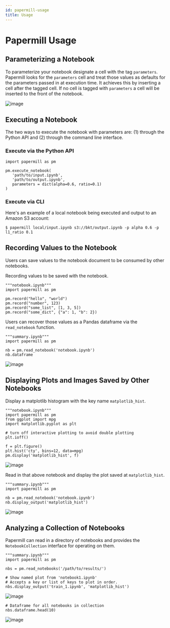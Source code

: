 ```yaml
---
id: papermill-usage
title: Usage 
---
```


Papermill Usage
=====

Parameterizing a Notebook
-------------------------

To parameterize your notebook designate a cell with the tag
`parameters`. Papermill looks for the `parameters` cell and treat those
values as defaults for the parameters passed in at execution time. It
achieves this by inserting a cell after the tagged cell. If no cell is
tagged with `parameters` a cell will be inserted to the front of the
notebook.

![image](img/parameters.png)

Executing a Notebook
--------------------

The two ways to execute the notebook with parameters are: (1) through
the Python API and (2) through the command line interface.

### Execute via the Python API

``` {.sourceCode .python}
import papermill as pm

pm.execute_notebook(
   'path/to/input.ipynb',
   'path/to/output.ipynb',
   parameters = dict(alpha=0.6, ratio=0.1)
)
```

### Execute via CLI

Here\'s an example of a local notebook being executed and output to an
Amazon S3 account:

``` {.sourceCode .bash}
$ papermill local/input.ipynb s3://bkt/output.ipynb -p alpha 0.6 -p l1_ratio 0.1
```

Recording Values to the Notebook
--------------------------------

Users can save values to the notebook document to be consumed by other
notebooks.

Recording values to be saved with the notebook.

``` {.sourceCode .python}
"""notebook.ipynb"""
import papermill as pm

pm.record("hello", "world")
pm.record("number", 123)
pm.record("some_list", [1, 3, 5])
pm.record("some_dict", {"a": 1, "b": 2})
```

Users can recover those values as a Pandas dataframe via the
`read_notebook` function.

``` {.sourceCode .python}
"""summary.ipynb"""
import papermill as pm

nb = pm.read_notebook('notebook.ipynb')
nb.dataframe
```

![image](img/nb_dataframe.png)

Displaying Plots and Images Saved by Other Notebooks
----------------------------------------------------

Display a matplotlib histogram with the key name `matplotlib_hist`.

``` {.sourceCode .python}
"""notebook.ipynb"""
import papermill as pm
from ggplot import mpg
import matplotlib.pyplot as plt

# turn off interactive plotting to avoid double plotting
plt.ioff()

f = plt.figure()
plt.hist('cty', bins=12, data=mpg)
pm.display('matplotlib_hist', f)
```

![image](img/matplotlib_hist.png)

Read in that above notebook and display the plot saved at
`matplotlib_hist`.

``` {.sourceCode .python}
"""summary.ipynb"""
import papermill as pm

nb = pm.read_notebook('notebook.ipynb')
nb.display_output('matplotlib_hist')
```

![image](img/matplotlib_hist.png)

Analyzing a Collection of Notebooks
-----------------------------------

Papermill can read in a directory of notebooks and provides the
`NotebookCollection` interface for operating on them.

``` {.sourceCode .python}
"""summary.ipynb"""
import papermill as pm

nbs = pm.read_notebooks('/path/to/results/')

# Show named plot from 'notebook1.ipynb'
# Accepts a key or list of keys to plot in order.
nbs.display_output('train_1.ipynb', 'matplotlib_hist')
```

![image](img/matplotlib_hist.png)

``` {.sourceCode .python}
# Dataframe for all notebooks in collection
nbs.dataframe.head(10)
```

![image](img/nbs_dataframe.png)
